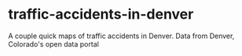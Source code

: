 traffic-accidents-in-denver
===========================

A couple quick maps of traffic accidents in Denver. Data from Denver, Colorado's open data portal

